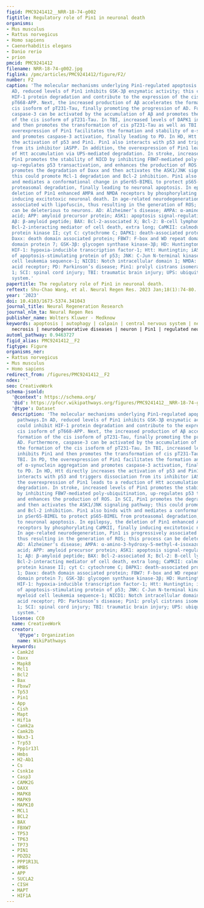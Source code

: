 ```yaml
---
figid: PMC9241412__NRR-18-74-g002
figtitle: Regulatory role of Pin1 in neuronal death
organisms:
- Mus musculus
- Rattus norvegicus
- Homo sapiens
- Caenorhabditis elegans
- Danio rerio
- prion
pmcid: PMC9241412
filename: NRR-18-74-g002.jpg
figlink: /pmc/articles/PMC9241412/figure/F2/
number: F2
caption: 'The molecular mechanisms underlying Pin1-regulated apoptosis signaling pathways.In
  AD, reduced levels of Pin1 inhibits GSK-3β enzymatic activity; this could inhibit
  HIF-1 protein degradation and contribute to the expression of the cis isoform of
  pT668-APP. Next, the increased production of Aβ accelerates the formation of the
  cis isoform of pT231-Tau, finally promoting the progression of AD. Furthermore,
  caspase-3 can be activated by the accumulation of Aβ and promotes the formation
  of the cis isoform of pT231-Tau. In TBI, increased levels of DAPK1 inhibits Pin1
  and then promotes the transformation of cis pT231-Tau as well as TBI. In PD, the
  overexpression of Pin1 facilitates the formation and stability of α-synuclein aggregation
  and promotes caspase-3 activation, finally leading to PD. In HD, Htt directly increases
  the activation of p53 and Pin1. Pin1 also interacts with p53 and triggers dissociation
  from its inhibitor iASPP. In addition, the overexpression of Pin1 leads to a reduction
  of Htt accumulation via UPS-mediated degradation. In stroke, increased levels of
  Pin1 promotes the stability of NICD by inhibiting FBW7-mediated poly-ubiquitination,
  up-regulates p53 transactivation, and enhances the production of ROS. In SCI, Pin1
  promotes the degradation of Daxx and then activates the ASK1/JNK signaling pathway;
  this could promote Mcl-1 degradation and Bcl-2 inhibition. Pin1 also binds with
  and mediates a conformational change in pSer65-BIMEL to protect pS65-BIMEL from
  proteasomal degradation, finally leading to neuronal apoptosis. In epilepsy, the
  deletion of Pin1 enhanced AMPA and NMDA receptors by phosphorylating CaMKII, finally
  inducing excitotoxic neuronal death. In age-related neurodegeneration, Pin1 is progressively
  associated with lipofuscin, thus resulting in the generation of ROS; this process
  can be deleterious to neurons. AD: Alzheimer’s disease; AMPA: α-amino-3-hydroxy-5-methyl-4-isoxazolepropionic
  acid; APP: amyloid precursor protein; ASK1: apoptosis signal-regulating kinase 1;
  Aβ: β-amyloid peptide; BAX: Bcl-2-associated X; Bcl-2: B-cell lymphoma 2; BIMEL:
  Bcl-2-interacting mediator of cell death, extra long; CaMKII: calmodulin-dependent
  protein kinase II; cyt C: cytochrome C; DAPK1: death-associated protein kinase 1;
  Daxx: death domain associated protein; FBW7: F-box and WD repeat domain containing
  domain protein 7; GSK-3β: glycogen synthase kinase-3β; HD: Huntington’s disease;
  HIF-1: hypoxia-inducible transcription factor-1; Htt: Huntingtin; iASPP: inhibitor
  of apoptosis-stimulating protein of p53; JNK: C-Jun N-terminal kinase; Mcl-1: myeloid
  cell leukemia sequence-1; NICD1: Notch intracellular domain 1; NMDA: N-methyl-D-aspartic
  acid receptor; PD: Parkinson’s disease; Pin1: prolyl cistrans isomerase NIMA-interacting
  1; SCI: spinal cord injury; TBI: traumatic brain injury; UPS: ubiquitin-proteasome
  system.'
papertitle: The regulatory role of Pin1 in neuronal death.
reftext: Shu-Chao Wang, et al. Neural Regen Res. 2023 Jan;18(1):74-80.
year: '2023'
doi: 10.4103/1673-5374.341043
journal_title: Neural Regeneration Research
journal_nlm_ta: Neural Regen Res
publisher_name: Wolters Kluwer - Medknow
keywords: apoptosis | autophagy | calpain | central nervous system | necroptosis |
  necrosis | neurodegenerative diseases | neuron | Pin1 | regulated neuronal death
automl_pathway: 0.9463727
figid_alias: PMC9241412__F2
figtype: Figure
organisms_ner:
- Rattus norvegicus
- Mus musculus
- Homo sapiens
redirect_from: /figures/PMC9241412__F2
ndex: ''
seo: CreativeWork
schema-jsonld:
  '@context': https://schema.org/
  '@id': https://pfocr.wikipathways.org/figures/PMC9241412__NRR-18-74-g002.html
  '@type': Dataset
  description: 'The molecular mechanisms underlying Pin1-regulated apoptosis signaling
    pathways.In AD, reduced levels of Pin1 inhibits GSK-3β enzymatic activity; this
    could inhibit HIF-1 protein degradation and contribute to the expression of the
    cis isoform of pT668-APP. Next, the increased production of Aβ accelerates the
    formation of the cis isoform of pT231-Tau, finally promoting the progression of
    AD. Furthermore, caspase-3 can be activated by the accumulation of Aβ and promotes
    the formation of the cis isoform of pT231-Tau. In TBI, increased levels of DAPK1
    inhibits Pin1 and then promotes the transformation of cis pT231-Tau as well as
    TBI. In PD, the overexpression of Pin1 facilitates the formation and stability
    of α-synuclein aggregation and promotes caspase-3 activation, finally leading
    to PD. In HD, Htt directly increases the activation of p53 and Pin1. Pin1 also
    interacts with p53 and triggers dissociation from its inhibitor iASPP. In addition,
    the overexpression of Pin1 leads to a reduction of Htt accumulation via UPS-mediated
    degradation. In stroke, increased levels of Pin1 promotes the stability of NICD
    by inhibiting FBW7-mediated poly-ubiquitination, up-regulates p53 transactivation,
    and enhances the production of ROS. In SCI, Pin1 promotes the degradation of Daxx
    and then activates the ASK1/JNK signaling pathway; this could promote Mcl-1 degradation
    and Bcl-2 inhibition. Pin1 also binds with and mediates a conformational change
    in pSer65-BIMEL to protect pS65-BIMEL from proteasomal degradation, finally leading
    to neuronal apoptosis. In epilepsy, the deletion of Pin1 enhanced AMPA and NMDA
    receptors by phosphorylating CaMKII, finally inducing excitotoxic neuronal death.
    In age-related neurodegeneration, Pin1 is progressively associated with lipofuscin,
    thus resulting in the generation of ROS; this process can be deleterious to neurons.
    AD: Alzheimer’s disease; AMPA: α-amino-3-hydroxy-5-methyl-4-isoxazolepropionic
    acid; APP: amyloid precursor protein; ASK1: apoptosis signal-regulating kinase
    1; Aβ: β-amyloid peptide; BAX: Bcl-2-associated X; Bcl-2: B-cell lymphoma 2; BIMEL:
    Bcl-2-interacting mediator of cell death, extra long; CaMKII: calmodulin-dependent
    protein kinase II; cyt C: cytochrome C; DAPK1: death-associated protein kinase
    1; Daxx: death domain associated protein; FBW7: F-box and WD repeat domain containing
    domain protein 7; GSK-3β: glycogen synthase kinase-3β; HD: Huntington’s disease;
    HIF-1: hypoxia-inducible transcription factor-1; Htt: Huntingtin; iASPP: inhibitor
    of apoptosis-stimulating protein of p53; JNK: C-Jun N-terminal kinase; Mcl-1:
    myeloid cell leukemia sequence-1; NICD1: Notch intracellular domain 1; NMDA: N-methyl-D-aspartic
    acid receptor; PD: Parkinson’s disease; Pin1: prolyl cistrans isomerase NIMA-interacting
    1; SCI: spinal cord injury; TBI: traumatic brain injury; UPS: ubiquitin-proteasome
    system.'
  license: CC0
  name: CreativeWork
  creator:
    '@type': Organization
    name: WikiPathways
  keywords:
  - Camk2d
  - Daxx
  - Mapk8
  - Mcl1
  - Bcl2
  - Bax
  - Fbxw7
  - Tp53
  - Pin1
  - App
  - Cish
  - Mapt
  - Hif1a
  - Camk2a
  - Camk2b
  - Nkx3-1
  - Trp53
  - Ppp1r13l
  - Hmbs
  - H2-Ab1
  - Cs
  - Csnk1e
  - Casp3
  - CAMK2G
  - DAXX
  - MAPK8
  - MAPK9
  - MAPK10
  - MCL1
  - BCL2
  - BAX
  - FBXW7
  - TP53
  - TP63
  - TP73
  - PIN1
  - PDZD2
  - PPP1R13L
  - HMBS
  - APP
  - SUCLA2
  - CISH
  - MAPT
  - HIF1A
---
```

